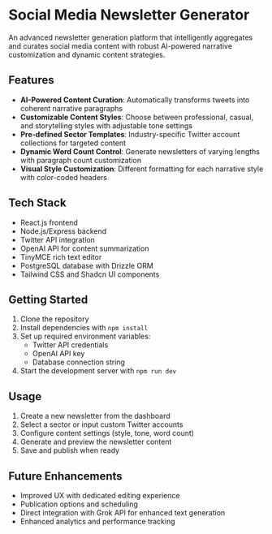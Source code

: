 # Social Media Newsletter Generator

An advanced newsletter generation platform that intelligently aggregates and curates social media content with robust AI-powered narrative customization and dynamic content strategies.

## Features

- **AI-Powered Content Curation**: Automatically transforms tweets into coherent narrative paragraphs
- **Customizable Content Styles**: Choose between professional, casual, and storytelling styles with adjustable tone settings
- **Pre-defined Sector Templates**: Industry-specific Twitter account collections for targeted content
- **Dynamic Word Count Control**: Generate newsletters of varying lengths with paragraph count customization
- **Visual Style Customization**: Different formatting for each narrative style with color-coded headers

## Tech Stack

- React.js frontend
- Node.js/Express backend
- Twitter API integration
- OpenAI API for content summarization
- TinyMCE rich text editor
- PostgreSQL database with Drizzle ORM
- Tailwind CSS and Shadcn UI components

## Getting Started

1. Clone the repository
2. Install dependencies with `npm install`
3. Set up required environment variables:
   - Twitter API credentials
   - OpenAI API key
   - Database connection string
4. Start the development server with `npm run dev`

## Usage

1. Create a new newsletter from the dashboard
2. Select a sector or input custom Twitter accounts
3. Configure content settings (style, tone, word count)
4. Generate and preview the newsletter content
5. Save and publish when ready

## Future Enhancements

- Improved UX with dedicated editing experience
- Publication options and scheduling
- Direct integration with Grok API for enhanced text generation
- Enhanced analytics and performance tracking
